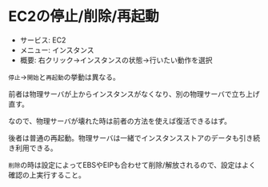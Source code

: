 # EC2の停止/削除/再起動

* サービス: EC2
* メニュー: インスタンス
* 概要: 右クリック→インスタンスの状態→行いたい動作を選択

`停止`→`開始`と`再起動`の挙動は異なる。

前者は物理サーバが上からインスタンスがなくなり、別の物理サーバで立ち上げ直す。

なので、物理サーバが壊れた時は前者の方法を使えば復活できるはず。

後者は普通の再起動。物理サーバは一緒でインスタンスストアのデータも引き続き利用できる。

`削除`の時は設定によってEBSやEIPも合わせて削除/解放されるので、設定はよく確認の上実行すること。